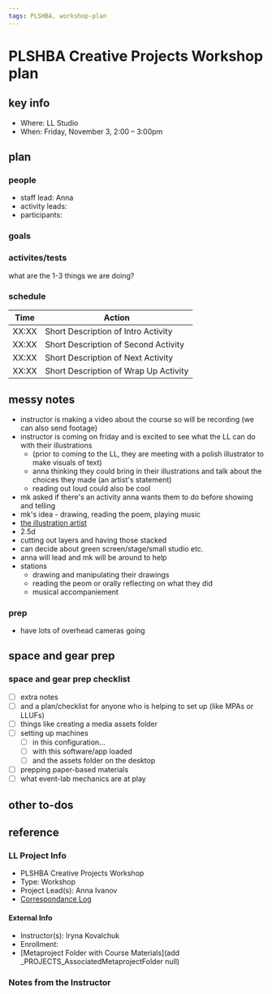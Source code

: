 ```yaml
---
tags: PLSHBA, workshop-plan
---
```



# PLSHBA Creative Projects Workshop plan

## key info
- Where: LL Studio
- When: Friday, November 3, 2:00 – 3:00pm

## plan

### people
* staff lead: Anna
* activity leads:
* participants:
### goals
### activites/tests
what are the 1-3 things we are doing?
### schedule

| Time | Action |  
| -------- | -------- | 
| XX:XX     |  Short Description of Intro Activity    | 
| XX:XX     |  Short Description of Second Activity    | 
| XX:XX     |  Short Description of Next Activity    | 
| XX:XX     |  Short Description of Wrap Up Activity    |  

## messy notes
* instructor is making a video about the course so will be recording (we can also send footage)
* instructor is coming on friday and is excited to see what the LL can do with their illustrations
    * (prior to coming to the LL, they are meeting with a polish illustrator to make visuals of text)
    * anna thinking they could bring in their illustrations and  talk about the choices they made (an artist's statement)
    * reading out loud could also be cool
* mk asked if there's an activity anna wants them to do before showing and telling
* mk's idea - drawing, reading the poem, playing music
* [the illustration artist](https://basiatran.com/about)
* 2.5d 
* cutting out layers and having those stacked
* can decide about green screen/stage/small studio etc.
* anna will lead and mk will be around to help
* stations 
    * drawing and manipulating their drawings
    * reading the peom or orally reflecting on what they did
    * musical accompaniement 
### prep
* have lots of overhead cameras going


## space and gear prep

### space and gear prep checklist
- [ ] extra notes
- [ ] and a plan/checklist for anyone who is helping to set up (like MPAs or LLUFs)
- [ ] things like creating a media assets folder
- [ ] setting up machines 
    - [ ] in this configuration...
    - [ ] with this software/app loaded
    - [ ] and the assets folder on the desktop
- [ ] prepping paper-based materials
- [ ] what event-lab mechanics are at play 

## other to-dos

## reference
### LL Project Info
* PLSHBA Creative Projects Workshop
* Type: Workshop
* Project Lead(s): Anna Ivanov
* [Correspondance Log](https://drive.google.com/drive/folders/1xaDjNvlPuAFayaSv6IClUndB8bzAfWPD?usp=drive_link)

#### External Info
* Instructor(s): Iryna Kovalchuk
* Enrollment: 
* [Metaproject Folder with Course Materials](add _PROJECTS_AssociatedMetaprojectFolder null)
### Notes from the Instructor

